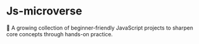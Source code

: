 # Js-microverse
🚀 A growing collection of beginner-friendly JavaScript projects to sharpen core concepts through hands-on practice.
